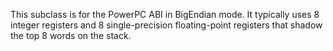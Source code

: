 This subclass is for the PowerPC ABI in BigEndian mode.  It typically uses 8 integer registers and 8 single-precision floating-point registers that shadow the top 8 words on the stack.